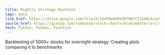 ```yaml
---
title: Nightly Strategy Backtest
tags: data
link_href: https://drive.google.com/file/d/1OdYMe0eRVSR79DCtTiGXHCAcaz91Jdyj/view?usp=sharing
source_href: https://github.com/tombohub/stock-charts/blob/master/src/scripts/nightly_backtest.py
tech: Python, Pandas, Pinkfish
---
```

Backtesting of 5000+ stocks for overnight strategy. Creating plots comparing it to benchmarks
